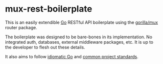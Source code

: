 # mux-rest-boilerplate

This is an easily extendible [Go](https://golang.org/) RESTful API boilerplate using the [gorilla/mux](https://github.com/gorilla/mux) router package.

The boilerplate was designed to be bare-bones in its implementation. No integrated auth, databases, external middleware packages, etc. It is up to the developer to flesh out these details.

It also aims to follow [idiomatic Go](https://dmitri.shuralyov.com/idiomatic-go) and [common project standards](https://github.com/golang-standards/project-layout).
